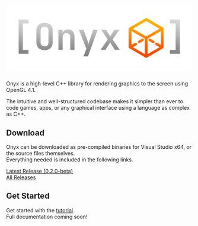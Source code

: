 # ![Onyx Logo](logo.png)
Onyx is a high-level C++ library for rendering graphics to the screen using OpenGL 4.1.  

The intuitive and well-structured codebase makes it simpler than ever to code games, apps, or any graphical interface using a language as complex as C++.  

## Download
Onyx can be downloaded as pre-compiled binaries for Visual Studio x64, or the source files themselves.  
Everything needed is included in the following links.

[Latest Release (0.2.0-beta)](https://drive.google.com/uc?export=download&id=1VBycxGDGNFCdFdPr1muFIDq4QdauUb2Y)  
[All Releases](https://drive.google.com/drive/folders/1cigqfR85OEZ8Mx734LylQKxOKdn8NOH0?usp=drive_link)  

## Get Started
Get started with the [tutorial](https://github.com/jopo86/onyx/wiki/Tutorial).  
Full documentation coming soon!
